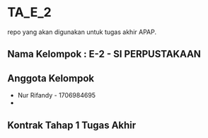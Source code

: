 # TA_E_2
repo yang akan digunakan untuk tugas akhir APAP.

## Nama Kelompok : E-2 - SI PERPUSTAKAAN

## Anggota Kelompok
- Nur Rifandy - 1706984695
-

## Kontrak Tahap 1 Tugas Akhir
